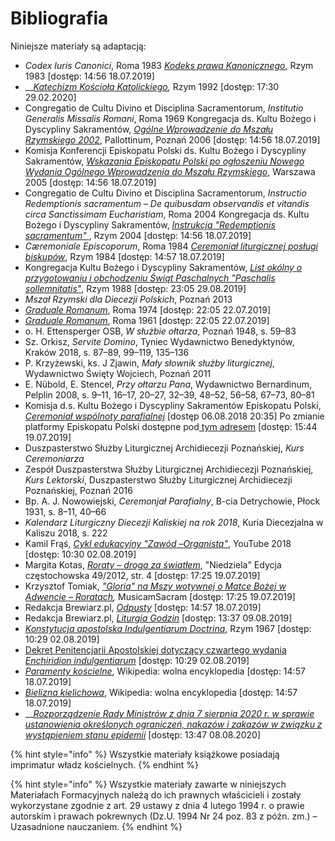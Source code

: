 # Bibliografia

Niniejsze materiały są adaptacją:

* _Codex Iuris Canonici_, Roma 1983 [_Kodeks prawa Kanonicznego_](http://www.trybunal.mkw.pl/Kodeks%20Prawa%20Kanonicznego.pdf), Rzym 1983 \[dostęp: 14:56 18.07.2019\]
* \_\_[_Katechizm Kościoła Katolickiego_](http://lublin.scj.pl/cms/teksty/KKK.pdf)_,_ Rzym 1992 \[dostęp: 17:30 29.02.2020\]
* Congregatio de Cultu Divino et Disciplina Sacramentorum, _Institutio Generalis Missalis Romani_, Roma 1969 Kongregacja ds. Kultu Bożego i Dyscypliny Sakramentów, [_Ogólne Wprowadzenie do Mszału Rzymskiego 2002_](http://www.dsorzeszow.pl/files/Dokumenty-Kosciola/12._OWMR_2002.pdf), Pallottinum, Poznań 2006 \[dostęp: 14:56 18.07.2019\]
* Komisja Konferencji Episkopatu Polski ds. Kultu Bożego i Dyscypliny Sakramentów, [_Wskazania Episkopatu Polski po ogłoszeniu Nowego Wydania Ogólnego Wprowadzenia do Mszału Rzymskiego_](http://www.dsorzeszow.pl/files/Dokumenty-Kosciola/13._Wskazania_Episkopatu_Polski_2005.pdf), Warszawa 2005 \[dostęp: 14:56 18.07.2019\]
* Congregatio de Cultu Divino et Disciplina Sacramentorum, _Instructio Redemptionis sacramentum – De quibusdam observandis et vitandis circa Sanctissimam Eucharistiam_, Roma 2004 Kongregacja ds. Kultu Bożego i Dyscypliny Sakramentów, [_Instrukcja "Redemptionis sacramentum"_ ](https://opoka.org.pl/biblioteka/W/WR/kongregacje/kkultu/redemptionis_sacramentum_25032004.html), Rzym 2004 \[dostęp: 14:56 18.07.2019\]
* _Cæremoniale Episcoporum_, Roma 1984 [_Ceremoniał liturgicznej posługi biskupów_](http://ministranci.waw.pl/wp-content/uploads/docs/ceremonial.pdf), Rzym 1984 \[dostęp: 14:57 18.07.2019\]
* Kongregacja Kultu Bożego i Dyscypliny Sakramentów, [_List okólny o przygotowaniu i obchodzeniu Świąt Paschalnych "Paschalis sollemnitatis"_](https://liturgia.wiara.pl/files/11/03/03/183281_list_okolny.pdf), Rzym 1988 \[dostęp: 23:05 29.08.2019\]
* _Mszał Rzymski dla Diecezji Polskich_, Poznań 2013
* [_Graduale Romanum_](http://www.ccwatershed.org/media/pdfs/14/02/17/10-18-21_0.pdf), Roma 1974 \[dostęp: 22:05 22.07.2019\]
* [_Graduale Romanum_](https://media.musicasacra.com/pdf/graduale1961.pdf), Roma 1961 \[dostęp: 22:05 22.07.2019\]
* o. H. Ettensperger OSB, _W służbie ołtarza_, Poznań 1948, s. 59–83
* Sz. Orkisz, _Servite Domino_, Tyniec Wydawnictwo Benedyktynów, Kraków 2018, s. 87–89, 99–119, 135–136
* P. Krzyżewski, ks. J Zjawin, _Mały słownik służby liturgicznej_, Wydawnictwo Święty Wojciech, Poznań 2011
* E. Nübold, E. Stencel, _Przy ołtarzu Pana_, Wydawnictwo Bernardinum, Pelplin 2008, s. 9–11, 16–17, 20–27, 32–39, 48–52, 56–58, 67–73, 80–81
* Komisja d.s. Kultu Bożego i Dyscypliny Sakramentów Episkopatu Polski, [_Ceremoniał wspólnoty parafialnej_](http://www.kkbids.episkopat.pl/index.php?id=41) \[dostęp 06.08.2018 20:35\] Po zmianie platformy Episkopatu Polski dostępne pod[ tym adresem](https://web.archive.org/web/20160405135546/http://www.kkbids.episkopat.pl/index.php?id=44) \[dostęp: 15:44 19.07.2019\] 
* Duszpasterstwo Służby Liturgicznej Archidiecezji Poznańskiej, _Kurs Ceremoniarza_
* Zespół Duszpasterstwa Służby Liturgicznej Archidiecezji Poznańskiej, _Kurs Lektorski_, Duszpasterstwo Służby Liturgicznej Archidiecezji Poznańskiej, Poznań 2016
* Bp. A. J. Nowowiejski, _Ceremonjał Parafialny_, B-cia Detrychowie, Płock 1931, s. 8–11, 40–66
* _Kalendarz Liturgiczny Diecezji Kaliskiej na rok 2018_, Kuria Diecezjalna w Kaliszu 2018, s. 222
* Kamil Frąś, [_Cykl edukacyjny "Zawód_ –_Organista"_](https://www.youtube.com/playlist?list=PLZSvVHFXcegvUGolezvG7CcBJOwbGQ3cV), YouTube 2018 \[dostęp: 10:30 02.08.2019\]
* Margita Kotas, [_Roraty_ – _droga za światłem_](https://www.niedziela.pl/artykul/103221/nd/Roraty---droga-za-swiatlem), "Niedziela" Edycja częstochowska 49/2012, str. 4 \[dostęp: 17:25 19.07.2019\]
* Krzysztof Tomiak, [_"Gloria" na Mszy wotywnej o Matce Bożej w Adwencie_ – _Roratach_](https://musicamsacram.pl/artykuly/pokaz/13-Gloria-na-Mszy-wotywnej-o-Matce-Bozej-w-Adwencie-Roratach)_,_ MusicamSacram \[dostęp: 17:25 19.07.2019\]
* Redakcja Brewiarz.pl, [_Odpusty_](https://brewiarz.pl/czytelnia/odpusty.php3) \[dostęp: 14:57 18.07.2019\]
* Redakcja Brewiarz.pl, [_Liturgia Godzin_](https://premium.brewiarz.pl/iv_19/index.php3) \[dostęp: 13:37 09.08.2019\]
* [_Konstytucja apostolska Indulgentiarum Doctrina_](https://opoka.org.pl/biblioteka/W/WP/pawel_vi/konstytucje/indulgentiarum_doctrina_01011967.html), Rzym 1967 \[dostęp: 10:29 02.08.2019\]
* [Dekret Penitencjarii Apostolskiej dotyczący czwartego wydania _Enchiridion indulgentiarum_](https://opoka.org.pl/biblioteka/W/WR/inne/penitentia_16071999.html) \[dostęp: 10:29 02.08.2019\]
* [_Paramenty kościelne_](https://pl.wikipedia.org/wiki/Paramenty_ko%C5%9Bcielne), Wikipedia: wolna encyklopedia \[dostęp: 14:57 18.07.2019\]
* [_Bielizna kielichowa_](https://pl.wikipedia.org/wiki/Bielizna_kielichowa), Wikipedia: wolna encyklopedia \[dostęp: 14:57 18.07.2019\]
* \_\_[_Rozporządzenie Rady Ministrów z dnia 7 sierpnia 2020 r. w sprawie ustanowienia określonych ograniczeń, nakazów i zakazów w związku z wystąpieniem stanu epidemii_](https://dziennikustaw.gov.pl/D2020000135601.pdf) \[dostęp: 13:47 08.08.2020\]

{% hint style="info" %}
Wszystkie materiały książkowe posiadają imprimatur władz kościelnych.
{% endhint %}

{% hint style="info" %}
Wszystkie materiały zawarte w niniejszych Materiałach Formacyjnych należą do ich prawnych właścicieli i zostały wykorzystane zgodnie z art. 29 ustawy z dnia 4 lutego 1994 r. o prawie autorskim i prawach pokrewnych \(Dz.U. 1994 Nr 24 poz. 83 z późn. zm.\) – Uzasadnione nauczaniem.
{% endhint %}

